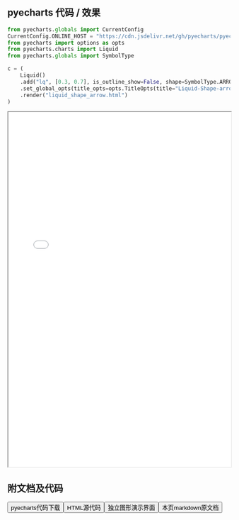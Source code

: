 
## pyecharts 代码 / 效果

```python
from pyecharts.globals import CurrentConfig
CurrentConfig.ONLINE_HOST = "https://cdn.jsdelivr.net/gh/pyecharts/pyecharts-assets@latest/assets/"
from pyecharts import options as opts
from pyecharts.charts import Liquid
from pyecharts.globals import SymbolType

c = (
    Liquid()
    .add("lq", [0.3, 0.7], is_outline_show=False, shape=SymbolType.ARROW)
    .set_global_opts(title_opts=opts.TitleOpts(title="Liquid-Shape-arrow"))
    .render("liquid_shape_arrow.html")
)
```

<iframe width="100%" height="800px" src="/pyecharts/Liquid/liquid_shape_arrow.html"></iframe>

## 附文档及代码

<a href="https://cdn.jsdelivr.net/gh/wfy-belief/python/docs/pyecharts/Liquid/liquid_shape_arrow.py"><button class="mybutton">pyecharts代码下载</button></a><a href="https://cdn.jsdelivr.net/gh/wfy-belief/python/docs/pyecharts/Liquid/liquid_shape_arrow.html"><button class="mybutton">HTML源代码</button></a><a href="https://python.wfyblog.cn/pyecharts/Liquid/liquid_shape_arrow.html"><button class="mybutton">独立图形演示界面</button></a><a href="https://cdn.jsdelivr.net/gh/wfy-belief/python/docs/pyecharts/Liquid/liquid_shape_arrow.md"><button class="mybutton">本页markdown原文档</button></a>